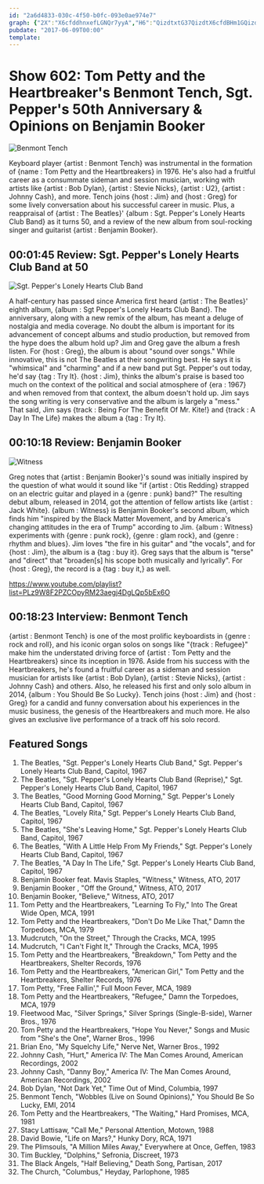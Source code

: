 ```yaml
---
id: "2a6d4833-030c-4f50-b0fc-093e0ae974e7"
graph: {"2X":"X6cfddhnxefLGNQr7yyA","H6":"QizdtxtG37QizdtX6cfdBHm1GQizdt97qipX6cfd97qipBHm1G","UN":"niZZszq8q0BMUEPniZZsBMUEPw37qxBMUEPFw07V"}
pubdate: "2017-06-09T00:00"
template: 
---
```






# Show 602: Tom Petty and the Heartbreaker's Benmont Tench, Sgt. Pepper's 50th Anniversary & Opinions on Benjamin Booker

![Benmont Tench](https://static.soundopinions.org/images/2017/benmonttench_web.jpg)

Keyboard player {artist : Benmont Tench} was instrumental in the formation of {name : Tom Petty and the Heartbreakers} in 1976. He's also had a fruitful career as a consummate sideman and session musician, working with artists like {artist : Bob Dylan}, {artist : Stevie Nicks}, {artist : U2}, {artist : Johnny Cash}, and more. Tench joins {host : Jim} and {host : Greg} for some lively conversation about his successful career in music. Plus, a reappraisal of {artist : The Beatles}' {album : Sgt. Pepper's Lonely Hearts Club Band} as it turns 50, and a review of the new album from soul-rocking singer and guitarist {artist : Benjamin Booker}.



## 00:01:45 Review: Sgt. Pepper's Lonely Hearts Club Band at 50

![Sgt. Pepper's Lonely Hearts Club Band](https://static.soundopinions.org/assets/602/2X0.jpg)

A half-century has passed since America first heard {artist : The Beatles}' eighth album, {album : Sgt Pepper's Lonely Hearts Club Band}. The anniversary, along with a new remix of the album, has meant a deluge of nostalgia and media coverage. No doubt the album is important for its advancement of concept albums and studio production, but removed from the hype does the album hold up? Jim and Greg gave the album a fresh listen. For {host : Greg}, the album is about "sound over songs." While innovative, this is not The Beatles at their songwriting best. He says it is "whimsical" and "charming" and if a new band put Sgt. Pepper's out today, he'd say {tag : Try It}. {host : Jim}, thinks the album's praise is based too much on the context of the political and social atmosphere of {era : 1967} and when removed from that context, the album doesn't hold up. Jim says the song writing is very conservative and the album is largely a "mess." That said, Jim says {track : Being For The Benefit Of Mr. Kite!} and {track : A Day In The Life} makes the album a  {tag : Try It}.



## 00:10:18 Review: Benjamin Booker

![Witness](https://static.soundopinions.org/assets/602/H60.jpg)

Greg notes that {artist : Benjamin Booker}'s sound was initially inspired by the question of what would it sound like "if {artist : Otis Redding} strapped on an electric guitar and played in a {genre : punk} band?" The resulting debut album, released in 2014, got the attention of fellow artists like {artist : Jack White}. {album : Witness} is Benjamin Booker's second album, which finds him "inspired by the Black Matter Movement, and by America's changing attitudes in the era of Trump" according to Jim. {album : Witness} experiments with {genre : punk rock}, {genre : glam rock}, and {genre : rhythm and blues}.  Jim loves "the fire in his guitar" and "the vocals", and for {host : Jim}, the album is a {tag : buy it}. Greg says that the album is "terse" and "direct" that "broaden[s] his scope both musically and lyrically". For {host : Greg}, the record is a {tag : buy it,} as well.

https://www.youtube.com/playlist?list=PLz9W8F2PZCOpyRM23aegj4DgLQp5bEx6O



## 00:18:23 Interview: Benmont Tench

{artist : Benmont Tench} is one of the most prolific keyboardists in {genre : rock and roll}, and his iconic organ solos on songs like "{track : Refugee}" make him the understated driving force of {artist : Tom Petty and the Heartbreakers} since its inception in 1976. Aside from his success with the Heartbreakers, he's found a fruitful career as a sideman and session musician for artists like {artist : Bob Dylan}, {artist : Stevie Nicks}, {artist : Johnny Cash} and others. Also, he released his first and only solo album in 2014, {album : You Should Be So Lucky}. Tench joins {host : Jim} and {host : Greg} for a candid and funny conversation about his experiences in the music business, the genesis of the Heartbreakers and much more. He also gives an exclusive live performance of a track off his solo record.



## Featured Songs

1. The Beatles, "Sgt. Pepper's Lonely Hearts Club Band," Sgt. Pepper's Lonely Hearts Club Band, Capitol, 1967
2. The Beatles, "Sgt. Pepper's Lonely Hearts Club Band (Reprise)," Sgt. Pepper's Lonely Hearts Club Band, Capitol, 1967
3. The Beatles, "Good Morning Good Morning," Sgt. Pepper's Lonely Hearts Club Band, Capitol, 1967
4. The Beatles, "Lovely Rita," Sgt. Pepper's Lonely Hearts Club Band, Capitol, 1967
5. The Beatles, "She's Leaving Home," Sgt. Pepper's Lonely Hearts Club Band, Capitol, 1967
6. The Beatles, "With A Little Help From My Friends," Sgt. Pepper's Lonely Hearts Club Band, Capitol, 1967
7. The Beatles, "A Day In The Life," Sgt. Pepper's Lonely Hearts Club Band, Capitol, 1967
8. Benjamin Booker feat. Mavis Staples, "Witness," Witness, ATO, 2017
9. Benjamin Booker , "Off the Ground," Witness, ATO, 2017
10. Benjamin Booker, "Believe," Witness, ATO, 2017
11. Tom Petty and the Heartbreakers, "Learning To Fly," Into The Great Wide Open, MCA, 1991
12. Tom Petty and the Heartbreakers, "Don't Do Me Like That," Damn the Torpedoes, MCA, 1979
13. Mudcrutch, "On the Street," Through the Cracks, MCA, 1995
14. Mudcrutch, "I Can't Fight It," Through the Cracks, MCA, 1995
15. Tom Petty and the Heartbreakers, "Breakdown," Tom Petty and the Heartbreakers, Shelter Records, 1976
16. Tom Petty and the Heartbreakers, "American Girl," Tom Petty and the Heartbreakers, Shelter Records, 1976
17. Tom Petty, "Free Fallin'," Full Moon Fever, MCA, 1989
18. Tom Petty and the Heartbreakers, "Refugee," Damn the Torpedoes, MCA, 1979
19. Fleetwood Mac, "Silver Springs," Silver Springs (Single-B-side), Warner Bros., 1976
20. Tom Petty and the Heartbreakers, "Hope You Never," Songs and Music from "She's the One", Warner Bros., 1996
21. Brian Eno, "My Squelchy Life," Nerve Net, Warner Bros., 1992
22. Johnny Cash, "Hurt," America IV: The Man Comes Around, American Recordings, 2002
23. Johnny Cash, "Danny Boy," America IV: The Man Comes Around, American Recordings, 2002
24. Bob Dylan, "Not Dark Yet," Time Out of Mind, Columbia, 1997
25. Benmont Tench, "Wobbles (Live on Sound Opinions)," You Should Be So Lucky, EMI, 2014
26. Tom Petty and the Heartbreakers, "The Waiting," Hard Promises, MCA, 1981
27. Stacy Lattisaw, "Call Me," Personal Attention, Motown, 1988
28. David Bowie, "Life on Mars?," Hunky Dory, RCA, 1971
29. The Plimsouls, "A Million Miles Away," Everywhere at Once, Geffen, 1983
30. Tim Buckley, "Dolphins," Sefronia, Discreet, 1973
31. The Black Angels, "Half Believing," Death Song, Partisan, 2017
32. The Church, "Columbus," Heyday, Parlophone, 1985